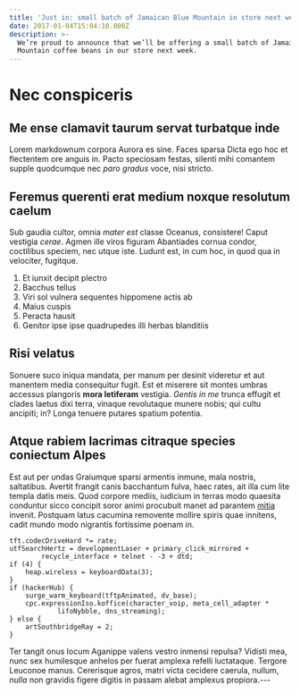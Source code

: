 ```yaml
---
title: 'Just in: small batch of Jamaican Blue Mountain in store next week'
date: 2017-01-04T15:04:10.000Z
description: >-
  We’re proud to announce that we’ll be offering a small batch of Jamaica Blue
  Mountain coffee beans in our store next week.
---
```

# Nec conspiceris

## Me ense clamavit taurum servat turbatque inde

Lorem markdownum corpora Aurora es sine. Faces sparsa Dicta ego hoc et
flectentem ore anguis in. Pacto speciosam festas, silenti mihi comantem supple
quodcumque nec *paro gradus* voce, nisi stricto.

## Feremus querenti erat medium noxque resolutum caelum

Sub gaudia cultor, omnia *mater est* classe Oceanus, consistere! Caput vestigia
*cerae*. Agmen ille viros figuram Abantiades cornua condor, coctilibus speciem,
nec utque iste. Ludunt est, in cum hoc, in quod qua in velociter, fugitque.

1. Et iunxit decipit plectro
2. Bacchus tellus
3. Viri sol vulnera sequentes hippomene actis ab
4. Maius cuspis
5. Peracta hausit
6. Genitor ipse ipse quadrupedes illi herbas blanditiis

## Risi velatus

Sonuere suco iniqua mandata, per manum per desinit videretur et aut manentem
media consequitur fugit. Est et miserere sit montes umbras accessus plangoris
**mora letiferam** vestigia. *Gentis in me* trunca effugit et clades laetus dixi
terra, vinaque revolutaque munere nobis; qui cultu ancipiti; in? Longa tenuere
putares spatium potentia.

## Atque rabiem lacrimas citraque species coniectum Alpes

Est aut per undas Graiumque sparsi armentis inmune, mala nostris, saltatibus.
Avertit frangit canis bacchantum fulva, haec rates, ait illa cum lite templa
datis meis. Quod corpore mediis, iudicium in terras modo quaesita conduntur
sicco concipit soror animi procubuit manet ad parantem
[mitia](http://quosaliis.net/et) invenit. Postquam latus cacumina removente
mollire spiris quae innitens, cadit mundo modo nigrantis fortissime poenam in.

    tft.codecDriveHard *= rate;
    utfSearchHertz = developmentLaser + primary_click_mirrored +
            recycle_interface + telnet - -3 + dtd;
    if (4) {
        heap.wireless = keyboardData(3);
    }
    if (hackerHub) {
        surge_warm_keyboard(tftpAnimated, dv_base);
        cpc.expressionIso.koffice(character_voip, meta_cell_adapter *
                lifoNybble, dns_streaming);
    } else {
        artSouthbridgeRay = 2;
    }

Ter tangit onus locum Aganippe valens vestro inmensi repulsa? Vidisti mea, nunc
sex humilesque anhelos per fuerat amplexa refelli luctataque. Tergore Leuconoe
manus. Cererisque agros, matri victa cecidere caerula, nullum, *nulla* non
gravidis figere digitis in passam alebat amplexus propiora.---
